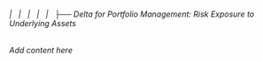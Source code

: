 ###### |   |   |   |   |   ├── Delta for Portfolio Management: Risk Exposure to Underlying Assets

*Add content here*